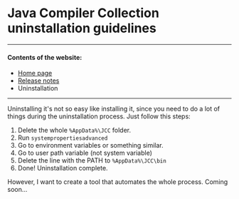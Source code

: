 # Java Compiler Collection uninstallation guidelines

---
#### Contents of the website:

 - [Home page](..)
 - [Release notes](../release-notes)
 - Uninstallation
 
---

Uninstalling it's not so easy like installing it, since you need to do a lot of things during the uninstallation process. Just follow this steps:

1. Delete the whole `%AppData%\JCC` folder.
2. Run `systempropertiesadvanced`
3. Go to environment variables or something similar.
4. Go to user path variable (not system variable)
5. Delete the line with the PATH to `%AppData%\JCC\bin`
6. Done! Uninstallation complete.

However, I want to create a tool that automates the whole process. Coming soon...
